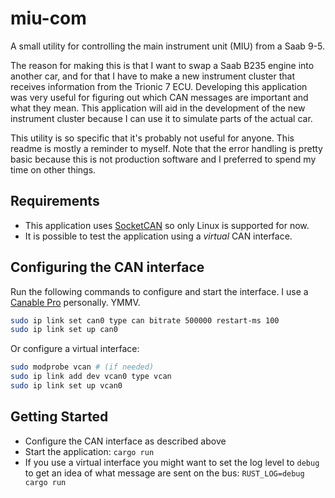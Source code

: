 # miu-com

A small utility for controlling the main instrument unit (MIU) from a Saab 9-5.

The reason for making this is that I want to swap a Saab B235 engine into another car, and for that I have to make a new instrument cluster that receives information from the Trionic 7 ECU. Developing this application was very useful for figuring out which CAN messages are important and what they mean. This application will aid in the development of the new instrument cluster because I can use it to simulate parts of the actual car.

This utility is so specific that it's probably not useful for anyone. This readme is mostly a reminder to myself. Note that the error handling is pretty basic because this is not production software and I preferred to spend my time on other things.

## Requirements

- This application uses [SocketCAN](https://www.kernel.org/doc/html/v4.17/networking/can.html) so only Linux is supported for now.
- It is possible to test the application using a _virtual_ CAN interface.

## Configuring the CAN interface

Run the following commands to configure and start the interface. I use a [Canable Pro](https://canable.io) personally. YMMV.

```sh
sudo ip link set can0 type can bitrate 500000 restart-ms 100
sudo ip link set up can0
```

Or configure a virtual interface:

```sh
sudo modprobe vcan # (if needed)
sudo ip link add dev vcan0 type vcan
sudo ip link set up vcan0
```

## Getting Started

- Configure the CAN interface as described above
- Start the application: `cargo run`
- If you use a virtual interface you might want to set the log level to `debug` to get an idea of what message are sent on the bus: `RUST_LOG=debug cargo run`
